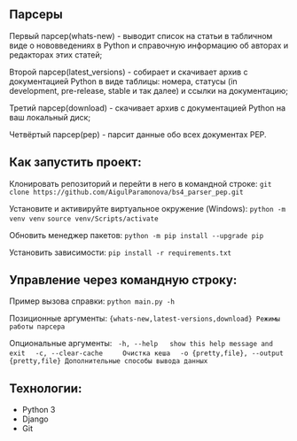 ## Парсеры

Первый парсер(whats-new) - выводит список на статьи в табличном виде о нововведениях в Python и справочную информацию об авторах и редакторах этих статей;

Второй парсер(latest_versions) - собирает и скачивает архив с документацией Python в виде таблицы: номера, статусы (in development, pre-release, stable и так далее) и ссылки на документацию;

Третий парсер(download) - скачивает архив с документацией Python на ваш локальный диск;

Четвёртый парсер(pep) - парсит данные обо всех документах PEP.

## Как запустить проект:
Клонировать репозиторий и перейти в него в командной строке:
`git clone https://github.com/AigulParamonova/bs4_parser_pep.git`

Установите и активируйте виртуальное окружение (Windows):
`python -m venv venv`
`source venv/Scripts/activate`

Обновить менеджер пакетов:
`python -m pip install --upgrade pip`

Установить зависимости:
`pip install -r requirements.txt`

## Управление через командную строку:
Пример вызова справки:
`python main.py -h `

Позиционные аргументы:
`{whats-new,latest-versions,download} Режимы работы парсера`
                        
Опциональные аргументы:
` -h, --help   show this help message and exit`
`  -c, --clear-cache     Очистка кеша`
`  -o {pretty,file}, --output {pretty,file} Дополнительные способы вывода данных`

## Технологии:
- Python 3
- Django
- Git

